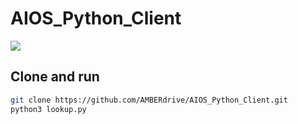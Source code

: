 # AIOS_Python_Client

![](https://img.shields.io/apm/l/badges)

## Clone and run

```bash
git clone https://github.com/AMBERdrive/AIOS_Python_Client.git
python3 lookup.py
```
